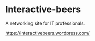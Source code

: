 # Interactive-beers
A networking site for IT professionals. 

https://interactivebeers.wordpress.com/
